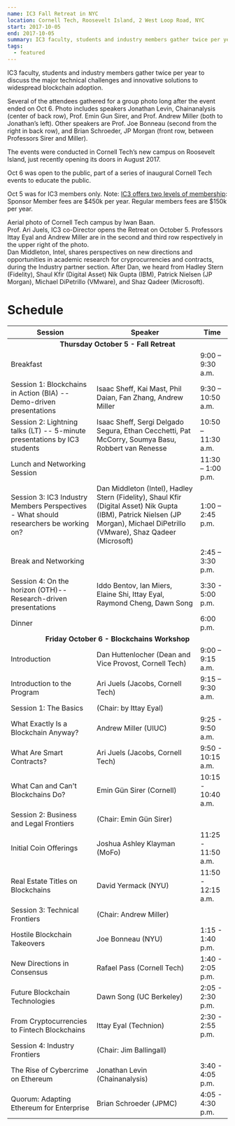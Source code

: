 ```yaml
---
name: IC3 Fall Retreat in NYC
location: Cornell Tech, Roosevelt Island, 2 West Loop Road, NYC
start: 2017-10-05
end: 2017-10-05
summary: IC3 faculty, students and industry members gather twice per year to discuss the major technical challenges and innovative solutions to widespread blockchain adoption.
tags:
  - featured
---
```


IC3 faculty, students and industry members gather twice per year to discuss the major technical challenges and innovative solutions to widespread blockchain adoption.

<div class="ui segments">
	<div class="ui piled segment">
	    <img class="ui centered image" src="../images/events/retreat-NYC-2017/ic3_group_photo_oct_6.jpg" alt="" />
	    <div class="ui bottom attached message">
	    Several of the attendees gathered for a group photo long after the event ended on Oct 6. Photo includes speakers Jonathan Levin, Chainanalysis (center of back row), Prof. Emin Gun Sirer, and Prof. Andrew Miller (both to Jonathan’s left). Other speakers are Prof. Joe Bonneau (second from the right in back row), and Brian Schroeder, JP Morgan (front row, between Professors Sirer and Miller). 
	    </div>  
	</div>
</div> <!-- end of segments -->



The events were conducted in Cornell Tech’s new campus on Roosevelt Island, just recently opening its doors in August 2017.  

Oct 6 was open to the public, part of a series of inaugural Cornell Tech events to educate the public.

Oct 5 was for IC3 members only. Note: [IC3 offers two levels of membership](http://www.initc3.org/partners.html): Sponsor Member fees are $450k per year. Regular members fees are $150k per year. 

<div class="ui segments">
	<div class="ui piled segment">
	    <img class="ui centered image" src="../images/events/retreat-NYC-2017/cornell_tech_campus.jpg" alt="" />
	    <div class="ui bottom attached message">
	    	Aerial photo of Cornell Tech campus by Iwan Baan. 
	    </div>  
	</div>
	<div class="ui piled segment">
	    <img class="ui centered image" src="../images/events/retreat-NYC-2017/retreat_fall_2017_juels.jpg" alt="" />
	    <div class="ui bottom attached message">
	    Prof. Ari Juels, IC3 co-Director opens the Retreat on October 5. Professors Ittay Eyal and Andrew Miller are in the second and third row respectively in the upper right of the photo.
	    </div> 
	    <img class="ui centered image" src="../images/events/retreat-NYC-2017/retreat_fall_2017_industry.jpg" alt="" />
	    <div class="ui bottom attached message">
	    Dan Middleton, Intel, shares perspectives on new directions and opportunities in academic research for cryprocurrencies and contracts, during the Industry partner section. After Dan, we heard from Hadley Stern (Fidelity), Shaul Kfir (Digital Asset) Nik Gupta (IBM), Patrick Nielsen (JP Morgan), Michael DiPetrillo (VMware), and Shaz Qadeer (Microsoft).
	    </div>  
	</div>
</div> 


# Schedule
<table class="ui striped table">
<thead>
<tr>
<th>Session</th><th>Speaker</th><th>Time</th>
</tr>
</thead>
<tbody>
<tr>
<td colspan="3" style="text-align:center"><strong>Thursday October 5 - Fall Retreat
</strong></td>
</tr>
<tr>
<td>Breakfast</td>
<td></td>
<td>9:00 – 9:30 a.m.</td>
</tr>
<tr>
<td>Session 1: Blockchains in Action (BIA) -- Demo-driven presentations</td>
<td>Isaac Sheff, Kai Mast, Phil Daian, Fan Zhang, Andrew Miller</td>
<td>9:30 – 10:50 a.m.</td>
</tr>
<tr>
<td>Session 2: Lightning talks (LT) -- 5-minute presentations by IC3 students</td>
<td>Isaac Sheff, Sergi Delgado Segura, Ethan Cecchetti, Pat McCorry, Soumya Basu, Robbert van Renesse</td>
<td>10:50 – 11:30 a.m.</td>
</tr>
<tr>
<td>Lunch and Networking Session</td>
<td></td>
<td>11:30 – 1:00 p.m.</td>
</tr>
<tr>
<td>Session 3: IC3 Industry Members Perspectives - What should researchers be working on?</td>
<td>Dan Middleton (Intel), Hadley Stern (Fidelity), Shaul Kfir (Digital Asset)
Nik Gupta (IBM), Patrick Nielsen (JP Morgan), Michael DiPetrillo (VMware),
Shaz Qadeer (Microsoft)
</td>
<td>1:00 – 2:45 p.m.</td>
</tr>
<tr>
<td>Break and Networking</td>
<td></td>
<td>2:45 – 3:30 p.m.</td>
</tr>
<tr>
<td>Session 4: On the horizon (OTH)--Research-driven presentations</td>
<td>Iddo Bentov, Ian Miers, Elaine Shi, Ittay Eyal, Raymond Cheng, Dawn Song</td>
<td>3:30 - 5:00 p.m.</td>
</tr>
<tr>
<td>Dinner</td>
<td></td>
<td>6:00 p.m.</td>
</tr>
<tr>
<td colspan="3" style="text-align:center"><strong>Friday October 6  - Blockchains Workshop
</strong></td>
</tr>
<tr>
<td> Introduction </td>
<td> Dan Huttenlocher (Dean and Vice Provost, Cornell Tech)</td>
<td>9:00 – 9:15 a.m.</td>
</tr>
<tr>
<td>Introduction to the Program</td>
<td>Ari Juels (Jacobs, Cornell Tech)</td>
<td>9:15 – 9:30 a.m.</td>
</tr>
<tr>
<td> Session 1: The Basics</td>
<td>(Chair: by Ittay Eyal)</td>
<td></td>
</tr>
<tr>
<td> What Exactly Is a Blockchain Anyway?</td>
<td>Andrew Miller (UIUC)</td>
<td> 9:25 - 9:50 a.m. </td>
</tr>
<tr>
<td> What Are Smart Contracts?</td>
<td>Ari Juels (Jacobs, Cornell Tech)</td>
<td> 9:50 - 10:15 a.m. </td>
</tr>
<tr>
<td> What Can and Can't Blockchains Do?</td>
<td> Emin Gün Sirer (Cornell)</td>
<td> 10:15 - 10:40 a.m. </td>
</tr>
<tr>
<td>Session 2: Business and Legal Frontiers</td>
<td>(Chair: Emin Gün Sirer)</td>
<td></td>
</tr>
<tr>
<td> Initial Coin Offerings</td>
<td> Joshua Ashley Klayman (MoFo)</td>
<td> 11:25 - 11:50 a.m. </td>
</tr>
<tr>
<td>Real Estate Titles on Blockchains</td>
<td> David Yermack (NYU)</td>
<td> 11:50 - 12:15 a.m. </td>
</tr>
<tr>
<td>Session 3: Technical Frontiers</td>
<td>(Chair: Andrew Miller)</td>
<td></td>
</tr>
<tr>
<td>Hostile Blockchain Takeovers</td>
<td> Joe Bonneau (NYU)</td>
<td> 1:15 - 1:40 p.m. </td>
</tr>
<tr>
<td> New Directions in Consensus</td>
<td>Rafael Pass (Cornell Tech)</td>
<td> 1:40 - 2:05 p.m. </td>
</tr>
<tr>
<td> Future Blockchain Technologies</td>
<td>Dawn Song (UC Berkeley)</td>
<td> 2:05 - 2:30 p.m. </td>
</tr>
<tr>
<td>From Cryptocurrencies to Fintech Blockchains</td>
<td>Ittay Eyal (Technion)</td>
<td> 2:30 - 2:55 p.m. </td>
</tr>
<tr>
<td>Session 4: Industry Frontiers</td>
<td>(Chair: Jim Ballingall)</td>
<td></td>
</tr>
<tr>
<td>The Rise of Cybercrime on Ethereum</td>
<td>Jonathan Levin (Chainanalysis)</td>
<td> 3:40 - 4:05 p.m. </td>
</tr>
<tr>
<td>Quorum: Adapting Ethereum for Enterprise</td>
<td>Brian Schroeder (JPMC)</td>
<td> 4:05 - 4:30 p.m. </td>
</tr>
</tbody>
</table>



